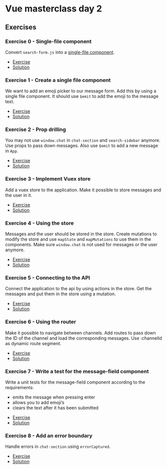 # Vue masterclass day 2

## Exercises

### Exercise 0 - Single-file component

Convert `search-form.js` into a [single-file component](https://vuejs.org/v2/guide/single-file-components.html).

* [Exercise](https://codesandbox.io/s/github/voorhoede/vue-masterclass-day-2/tree/exercise0)
* [Solution](https://codesandbox.io/s/github/voorhoede/vue-masterclass-day-2/tree/exercise0-solution)

### Exercise 1 - Create a single file component
We want to add an emoji picker to our message form. Add this by using a single file component. It should use `$emit` to add the emoji to the message text.

* [Exercise](https://codesandbox.io/s/github/voorhoede/vue-masterclass-day-2/tree/exercise1)
* [Solution](https://codesandbox.io/s/github/voorhoede/vue-masterclass-day-2/tree/exercise1-solution)

### Exercise 2 - Prop drilling
You may not use `window.chat` in `chat-section` and `search-sidebar` anymore. Use props to pass down messages. Also use `$emit` to add a new message in `App`.

* [Exercise](https://codesandbox.io/s/github/voorhoede/vue-masterclass-day-2/tree/exercise2)
* [Solution](https://codesandbox.io/s/github/voorhoede/vue-masterclass-day-2/tree/exercise2-solution)

### Exercise 3 - Implement Vuex store
Add a vuex store to the application. Make it possible to store messages and the user in it.

* [Exercise](https://codesandbox.io/s/github/voorhoede/vue-masterclass-day-2/tree/exercise3)
* [Solution](https://codesandbox.io/s/github/voorhoede/vue-masterclass-day-2/tree/exercise3-solution)

### Exercise 4 - Using the store
Messages and the user should be stored in the store. Create mutations to modify the store and use `mapState` and `mapMutations` to use them in the components. Make sure `window.chat` is not used for messages or the user anymore.

* [Exercise](https://codesandbox.io/s/github/voorhoede/vue-masterclass-day-2/tree/exercise4)
* [Solution](https://codesandbox.io/s/github/voorhoede/vue-masterclass-day-2/tree/exercise4-solution)

### Exercise 5 - Connecting to the API
Connect the application to the api by using actions in the store. Get the messages and put them in the store using a mutation.

* [Exercise](https://codesandbox.io/s/github/voorhoede/vue-masterclass-day-2/tree/exercise5)
* [Solution](https://codesandbox.io/s/github/voorhoede/vue-masterclass-day-2/tree/exercise5-solution)

### Exercise 6 - Using the router
Make it possible to navigate between channels. Add routes to pass down the ID of the channel and load the corresponding messages. Use :channelId as dynamic route segment.

* [Exercise](https://codesandbox.io/s/github/voorhoede/vue-masterclass-day-2/tree/exercise6)
* [Solution](https://codesandbox.io/s/github/voorhoede/vue-masterclass-day-2/tree/exercise6-solution)

### Exercise 7 - Write a test for the message-field component
Write a unit tests for the message-field component according to the requirements:
- emits the message when pressing enter
- allows you to add emoji’s
- clears the text after it has been submitted

* [Exercise](https://codesandbox.io/s/github/voorhoede/vue-masterclass-day-2/tree/exercise7)
* [Solution](https://codesandbox.io/s/github/voorhoede/vue-masterclass-day-2/tree/exercise7-solution)

### Exercise 8 - Add an error boundary
Handle errors in `chat-section` using `errorCaptured`.

* [Exercise](https://codesandbox.io/s/github/voorhoede/vue-masterclass-day-2/tree/exercise8)
* [Solution](https://codesandbox.io/s/github/voorhoede/vue-masterclass-day-2/tree/exercise8-solution)
